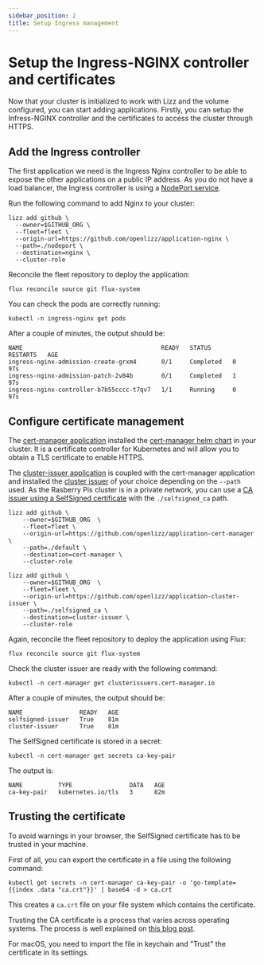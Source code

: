 ```yaml
---
sidebar_position: 2
title: Setup Ingress management
---
```


# Setup the Ingress-NGINX controller and certificates

Now that your cluster is initialized to work with Lizz and the volume configured, you can start adding applications.
Firstly, you can setup the Infress-NGINX controller and the certificates to access the cluster through HTTPS.

## Add the Ingress controller

The first application we need is the Ingress Nginx controller to be able to expose the other applications on a public IP address.
As you do not have a load balancer, the Ingress controller is using a [NodePort service](https://kubernetes.github.io/ingress-nginx/deploy/baremetal/#over-a-nodeport-service).

Run the following command to add Nginx to your cluster:

```
lizz add github \
  --owner=$GITHUB_ORG \
  --fleet=fleet \
  --origin-url=https://github.com/openlizz/application-nginx \
  --path=./nodeport \
  --destination=nginx \
  --cluster-role
```

Reconcile the fleet repository to deploy the application:

```
flux reconcile source git flux-system
```

You can check the pods are correctly running:

```
kubectl -n ingress-nginx get pods
```

After a couple of minutes, the output should be:

```
NAME                                       READY   STATUS      RESTARTS   AGE
ingress-nginx-admission-create-grxm4       0/1     Completed   0          97s
ingress-nginx-admission-patch-2v84b        0/1     Completed   1          97s
ingress-nginx-controller-b7b55cccc-t7qv7   1/1     Running     0          97s
```

## Configure certificate management

The [cert-manager application](https://github.com/Openlizz/application-cert-manager) installed the [cert-manager helm chart](https://cert-manager.io/docs/installation/helm/) in your cluster.
It is a certificate controller for Kubernetes and will allow you to obtain a TLS certificate to enable HTTPS.

The [cluster-issuer application](https://github.com/Openlizz/application-cluster-issuer) is coupled with the cert-manager application and installed the [cluster issuer](https://cert-manager.io/docs/configuration/) of your choice depending on the `--path` used.
As the Rasberry Pis cluster is in a private network, you can use a [CA issuer using a SelfSigned certificate](https://cert-manager.io/docs/configuration/ca/#deployment) with the `./selfsigned_ca` path.

```
lizz add github \
    --owner=$GITHUB_ORG  \
    --fleet=fleet \
    --origin-url=https://github.com/openlizz/application-cert-manager \
    --path=./default \
    --destination=cert-manager \
    --cluster-role

lizz add github \
    --owner=$GITHUB_ORG  \
    --fleet=fleet \
    --origin-url=https://github.com/openlizz/application-cluster-issuer \
    --path=./selfsigned_ca \
    --destination=cluster-issuer \
    --cluster-role
```

Again, reconcile the fleet repository to deploy the application using Flux:

```
flux reconcile source git flux-system
```

Check the cluster issuer are ready with the following command:

```
kubectl -n cert-manager get clusterissuers.cert-manager.io
```

After a couple of minutes, the output should be:

```
NAME                READY   AGE
selfsigned-issuer   True    81m
cluster-issuer      True    81m
```

The SelfSigned certificate is stored in a secret:

```
kubectl -n cert-manager get secrets ca-key-pair
```

The output is:

```
NAME          TYPE                DATA   AGE
ca-key-pair   kubernetes.io/tls   3      82m
```

## Trusting the certificate

To avoid warnings in your browser, the SelfSigned certificate has to be trusted in your machine.

First of all, you can export the certificate in a file using the following command:

```
kubectl get secrets -n cert-manager ca-key-pair -o 'go-template={{index .data "ca.crt"}}' | base64 -d > ca.crt
```

This creates a `ca.crt` file on your file system which contains the certificate.

Trusting the CA certificate is a process that varies across operating systems.
The process is well explained on [this blog post](https://betterprogramming.pub/how-to-create-trusted-ssl-certificates-for-your-local-development-13fd5aad29c6#ee40).

For macOS, you need to import the file in keychain and "Trust" the certificate in its settings.
